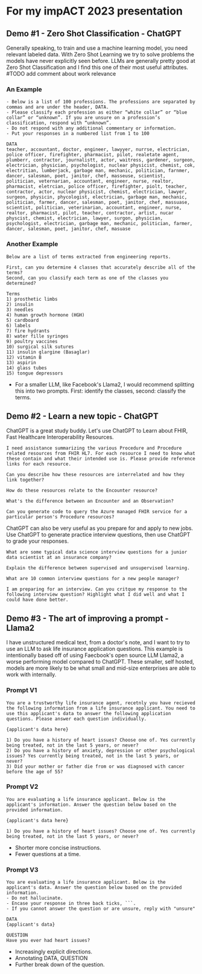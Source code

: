# For my impACT 2023 presentation

## Demo #1 - Zero Shot Classification - ChatGPT
Generally speaking, to train and use a machine learning model, you need relevant labeled data. With Zero Shot Learning we try to solve problems the models have never explicitly seen before. LLMs are generally pretty good at Zero Shot Classification and I find this one of their most useful attributes. #TODO add comment about work relevance

### An Example
```
- Below is a list of 100 professions. The professions are separated by commas and are under the header, DATA.
- Please classify each profession as either “white collar” or “blue collar” or “unknown”. If you are unsure on a profession’s classification, respond with “unknown”. 
- Do not respond with any additional commentary or information. 
- Put your responses in a numbered list from 1 to 100

DATA
teacher, accountant, doctor, engineer, lawyyer, nurrse, electrician, police officer, firefighter, pharmacist, pilot, realetate agent, plumberr, contractor, journalistt, actor, waitress, gardener, surgeon, electrician, physician, psychologist, nuclear physicist, chemist, cok, electritian, lumberjack, garbage man, mechanic, politician, farnmer, dancer, salesman, poet, janitor, chef, masseuse, scientist, politician, veternarian, accountant, engineer, nurse, realtor, pharmacist, eletrcian, police officer, firefighter, piolt, teacher, contractor, actor, nuclear physicist, chemist, electrician, lawyer, surgeon, physicin, phycologist, electrician, garbage man, mechanic, politician, farmer, dancer, salesman, poet, janitor, chef, massuase, scientist, politician, veterinarian, accountant, engineer, nurse, realtor, pharmacist, pilot, teacher, contractor, artist, nucar physcist, chemist, electrician, lawyer, surgon, physician, psychologist, electrician, garbage man, mechanic, politician, farmer, dancer, salesman, poet, janitor, chef, masuase
```

### Another Example
```
Below are a list of terms extracted from engineering reports. 

First, can you determine 4 classes that accurately describe all of the terms?
Second, can you classify each term as one of the classes you determined?

Terms
1) prosthetic limbs
2) insulin
3) needles
4) human growth hormone (HGH)
5) cardboard
6) labels
7) fire hydrants
8) water fille syringes
9) poultry vaccines
10) surgical silk sutures
11) insulin glargine (Basaglar)
12) vitamin B
13) aspirin
14) glass tubes
15) tongue depressors
```
- For a smaller LLM, like Facebook's Llama2, I would recommend splitting this into two prompts. First: identify the classes, second: classify the terms.


## Demo #2 - Learn a new topic - ChatGPT
ChatGPT is a great study buddy. Let's use ChatGPT to Learn about FHIR, Fast Healthcare Interoperability Resources.
```
I need assistance summarizing the various Procedure and Procedure related resources from FHIR HL7. For each resource I need to know what these contain and what their intended use is. Please provide reference links for each resource.
```

```
Can you describe how these resources are interrelated and how they link together?
```

```
How do these resources relate to the Encounter resource?
```

```
What's the difference between an Encounter and an Observation?
```

```
Can you generate code to query the Azure managed FHIR service for a particular person's Procedure resources?
```

ChatGPT can also be very useful as you prepare for and apply to new jobs. Use ChatGPT to generate practice interview questions, then use ChatGPT to grade your responses.

```
What are some typical data science interview questions for a junior data scientist at an insurance company?
```

```
Explain the difference between supervised and unsupervised learning.
```

```
What are 10 common interview questions for a new people manager?
```

```
I am preparing for an interview. Can you critque my response to the following interview question? Highlight what I did well and what I could have done better. 
```

## Demo #3 - The art of improving a prompt - Llama2

I have unstructured medical text, from a doctor's note, and I want to try to use an LLM  to ask life insurance application questions. This example is intentionally based off of using Faecbook's open source LLM Llama2, a worse performing model compared to ChatGPT. These smaller, self hosted, models are more likely to be what small and mid-size enterprises are able to work with internally. 

### Prompt V1
```
You are a trustworthy life insurance agent, recetnly you have recieved the following information from a life insurance applicant. You need to use this applicant's data to answer the following application questions. Please answer each question individually.

{applicant's data here}

1) Do you have a history of heart issues? Choose one of. Yes currently being treated, not in the last 5 years, or never?
2) Do you have a history of anxiety, depression or other psychological issues? Yes currently being treated, not in the last 5 years, or never?
3) Did your mother or father die from or was diagnosed with cancer before the age of 55?
```

### Prompt V2
```
You are evaluating a life insurance applicant. Below is the applicant's information. Answer the question below based on the provided information.

{applicant's data here}

1) Do you have a history of heart issues? Choose one of. Yes currently being treated, not in the last 5 years, or never?
```
- Shorter more concise instructions.
- Fewer questions at a time.

### Prompt V3
```
You are evaluating a life insurance applicant. Below is the applicant's data. Answer the question below based on the provided information.
- Do not hallucinate. 
- Encase your response in three back ticks, ```.
- If you cannot answer the question or are unsure, reply with "unsure"

DATA
{applicant's data}

QUESTION
Have you ever had heart issues?
```
- Increasingly explicit directions.
- Annotating DATA, QUESTION
- Further break down of the question.
